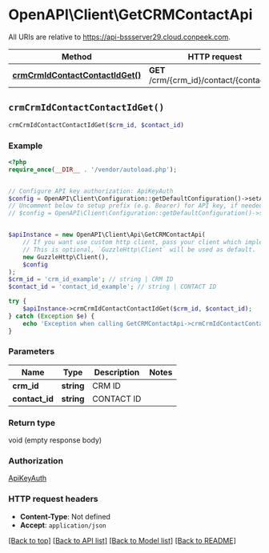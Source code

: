 # OpenAPI\Client\GetCRMContactApi

All URIs are relative to https://api-bssserver29.cloud.conpeek.com.

Method | HTTP request | Description
------------- | ------------- | -------------
[**crmCrmIdContactContactIdGet()**](GetCRMContactApi.md#crmCrmIdContactContactIdGet) | **GET** /crm/{crm_id}/contact/{contact_id} | 


## `crmCrmIdContactContactIdGet()`

```php
crmCrmIdContactContactIdGet($crm_id, $contact_id)
```



### Example

```php
<?php
require_once(__DIR__ . '/vendor/autoload.php');


// Configure API key authorization: ApiKeyAuth
$config = OpenAPI\Client\Configuration::getDefaultConfiguration()->setApiKey('Authorization', 'YOUR_API_KEY');
// Uncomment below to setup prefix (e.g. Bearer) for API key, if needed
// $config = OpenAPI\Client\Configuration::getDefaultConfiguration()->setApiKeyPrefix('Authorization', 'Bearer');


$apiInstance = new OpenAPI\Client\Api\GetCRMContactApi(
    // If you want use custom http client, pass your client which implements `GuzzleHttp\ClientInterface`.
    // This is optional, `GuzzleHttp\Client` will be used as default.
    new GuzzleHttp\Client(),
    $config
);
$crm_id = 'crm_id_example'; // string | CRM ID
$contact_id = 'contact_id_example'; // string | CONTACT ID

try {
    $apiInstance->crmCrmIdContactContactIdGet($crm_id, $contact_id);
} catch (Exception $e) {
    echo 'Exception when calling GetCRMContactApi->crmCrmIdContactContactIdGet: ', $e->getMessage(), PHP_EOL;
}
```

### Parameters

Name | Type | Description  | Notes
------------- | ------------- | ------------- | -------------
 **crm_id** | **string**| CRM ID |
 **contact_id** | **string**| CONTACT ID |

### Return type

void (empty response body)

### Authorization

[ApiKeyAuth](../../README.md#ApiKeyAuth)

### HTTP request headers

- **Content-Type**: Not defined
- **Accept**: `application/json`

[[Back to top]](#) [[Back to API list]](../../README.md#endpoints)
[[Back to Model list]](../../README.md#models)
[[Back to README]](../../README.md)
